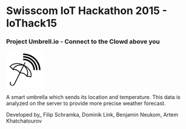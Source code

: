 # Swisscom IoT Hackathon 2015 - IoThack15

### Project Umbrell.io - Connect to the Clowd above you
![alt text](https://github.com/RTiK/IoThack15/blob/master/UmbrellioAndroidApp/app/src/main/res/drawable/appicon.png "Umbrell.io Logo")

A smart umbrella which sends its location and temperature. This data is analyzed on the server to provide more precise weather forecast. 


Developed by_
Filip Schramka,
Dominik Link,
Benjamin Neukom,
Artem Khatchatourov
